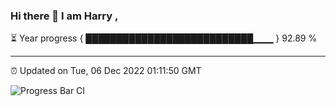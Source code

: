 ### Hi there 👋 I am Harry , 

⏳ Year progress { ███████████████████████████▁▁▁ } 92.89 %

---

⏰ Updated on Tue, 06 Dec 2022 01:11:50 GMT

![Progress Bar CI](https://github.com/duykhang68/duykhang68/workflows/Progress%20Bar%20CI/badge.svg)
